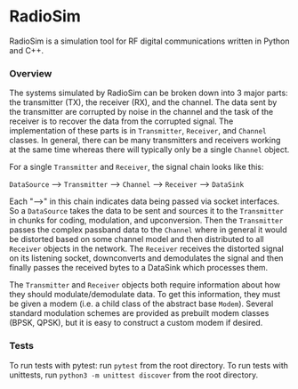 # RadioSim

RadioSim is a simulation tool for RF digital communications written in Python and C++. 

### Overview
The systems simulated by RadioSim can be broken down into 3 major parts: the transmitter (TX), the receiver (RX), and the channel. The data sent by the transmitter are corrupted by noise in the channel and the task of the receiver is to recover the data from the corrupted signal. The implementation of these parts is in `Transmitter`, `Receiver`, and `Channel` classes. In general, there can be many transmitters and receivers working at the same time whereas there will typically only be a single `Channel` object.

For a single `Transmitter` and `Receiver`, the signal chain looks like this:

`DataSource`  &LongRightArrow;  `Transmitter`  &LongRightArrow;  `Channel`  &LongRightArrow;  `Receiver`  &LongRightArrow;  `DataSink`

Each "&LongRightArrow;" in this chain indicates data being passed via socket interfaces. So a `DataSource` takes the data to be sent and sources it to the `Transmitter` in chunks for coding, modulation, and upconversion. Then the `Transmitter` passes the complex passband data to the `Channel` where in general it would be distorted based on some channel model and then distributed to all `Receiver` objects in the network. The `Receiver` receives the distorted signal on its listening socket, downconverts and demodulates the signal and then finally passes the received bytes to a DataSink which processes them.

The `Transmitter` and `Receiver` objects both require information about how they should modulate/demodulate data. To get this information, they must be given a modem (i.e. a child class of the abstract base `Modem`). Several standard modulation schemes are provided as prebuilt modem classes (BPSK, QPSK), but it is easy to construct a custom modem if desired.


### Tests
To run tests with pytest: run `pytest` from the root directory. To run tests with unittests, run `python3 -m unittest discover` from the root directory.
